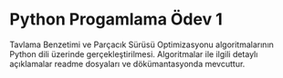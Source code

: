 # Python Progamlama Ödev 1
 Tavlama Benzetimi ve Parçacık Sürüsü Optimizasyonu algoritmalarının Python dili üzerinde gerçekleştirilmesi. Algoritmalar ile ilgili detaylı açıklamalar readme dosyaları ve dökümantasyonda mevcuttur.
